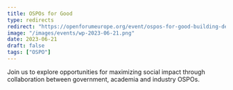 ```yaml
---
title: OSPOs for Good
type: redirects
redirect: "https://openforumeurope.org/event/ospos-for-good-building-designing-cooperative-digital-infrastructure/#:~:text=OSPOs%20are%20industry-proven%20methods%20of%20accelerating%20open%20source,long-term%20goals%20and%20implementation%20at%20all%20scales%20globally"
image: "/images/events/wp-2023-06-21.png"
date: 2023-06-21
draft: false
tags: ["OSPO"]
---
```


Join us to explore opportunities for maximizing social impact through collaboration between government, academia and industry OSPOs. 
